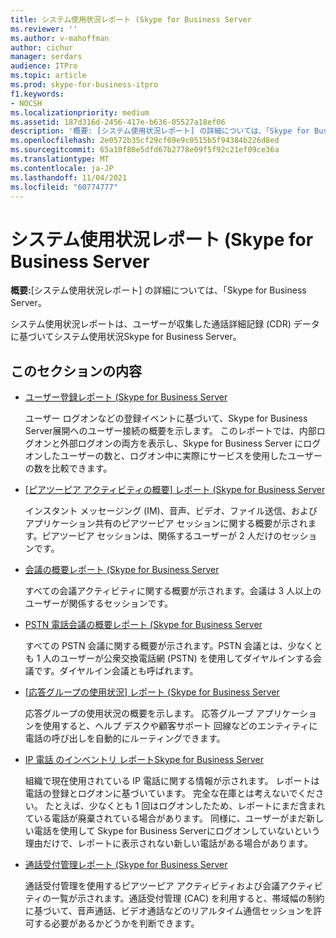 ```yaml
---
title: システム使用状況レポート (Skype for Business Server
ms.reviewer: ''
ms.author: v-mahoffman
author: cichur
manager: serdars
audience: ITPro
ms.topic: article
ms.prod: skype-for-business-itpro
f1.keywords:
- NOCSH
ms.localizationpriority: medium
ms.assetid: 187d316d-2456-417e-b636-05527a18ef06
description: '概要: [システム使用状況レポート] の詳細については、「Skype for Business Server。'
ms.openlocfilehash: 2e0572b35cf29cf69e9c0515b5f94384b226d8ed
ms.sourcegitcommit: 65a10f80e5dfd67b2778e09f5f92c21ef09ce36a
ms.translationtype: MT
ms.contentlocale: ja-JP
ms.lasthandoff: 11/04/2021
ms.locfileid: "60774777"
---
```

# <a name="system-usage-reports-in-skype-for-business-server"></a>システム使用状況レポート (Skype for Business Server
 
**概要:**[システム使用状況レポート] の詳細については、「Skype for Business Server。
  
システム使用状況レポートは、ユーザーが収集した通話詳細記録 (CDR) データに基づいてシステム使用状況Skype for Business Server。
  
## <a name="in-this-section"></a>このセクションの内容

- [ユーザー登録レポート (Skype for Business Server](user-registration-report.md)
    
    ユーザー ログオンなどの登録イベントに基づいて、Skype for Business Server展開へのユーザー接続の概要を示します。 このレポートでは、内部ログオンと外部ログオンの両方を表示し、Skype for Business Server にログオンしたユーザーの数と、ログオン中に実際にサービスを使用したユーザーの数を比較できます。
    
- [[ピアツーピア アクティビティの概要] レポート (Skype for Business Server](peer-to-peer-activity-summary-report.md)
    
    インスタント メッセージング (IM)、音声、ビデオ、ファイル送信、およびアプリケーション共有のピアツーピア セッションに関する概要が示されます。ピアツーピア セッションは、関係するユーザーが 2 人だけのセッションです。
    
- [会議の概要レポート (Skype for Business Server](conference-summary-report.md)
    
    すべての会議アクティビティに関する概要が示されます。会議は 3 人以上のユーザーが関係するセッションです。
    
- [PSTN 電話会議の概要レポート (Skype for Business Server](pstn-conference-summary-report.md)
    
    すべての PSTN 会議に関する概要が示されます。PSTN 会議とは、少なくとも 1 人のユーザーが公衆交換電話網 (PSTN) を使用してダイヤルインする会議です。ダイヤルイン会議とも呼ばれます。
    
- [[応答グループの使用状況] レポート (Skype for Business Server](response-group-usage-report.md)
    
    応答グループの使用状況の概要を示します。 応答グループ アプリケーションを使用すると、ヘルプ デスクや顧客サポート 回線などのエンティティに電話の呼び出しを自動的にルーティングできます。
    
- [IP 電話 のインベントリ レポートSkype for Business Server](ip-phone-inventory-report.md)
    
    組織で現在使用されている IP 電話に関する情報が示されます。 レポートは電話の登録とログオンに基づいています。 完全な在庫とは考えないでください。 たとえば、少なくとも 1 回はログオンしたため、レポートにまだ含まれている電話が廃棄されている場合があります。 同様に、ユーザーがまだ新しい電話を使用して Skype for Business Serverにログオンしていないという理由だけで、レポートに表示されない新しい電話がある場合があります。
    
- [通話受付管理レポート (Skype for Business Server](call-admission-control-report.md)
    
    通話受付管理を使用するピアツーピア アクティビティおよび会議アクティビティの一覧が示されます。通話受付管理 (CAC) を利用すると、帯域幅の制約に基づいて、音声通話、ビデオ通話などのリアルタイム通信セッションを許可する必要があるかどうかを判断できます。
    

